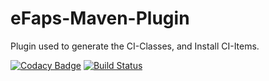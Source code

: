 # eFaps-Maven-Plugin
Plugin used to generate the CI-Classes, and Install CI-Items.

[![Codacy Badge](https://api.codacy.com/project/badge/Grade/9f322348a8cc4d3b9a72a647f29d812c)](https://www.codacy.com/app/eFaps/eFaps-Maven-Plugin?utm_source=github.com&amp;utm_medium=referral&amp;utm_content=eFaps/eFaps-Maven-Plugin&amp;utm_campaign=Badge_Grade)
[![Build Status](https://travis-ci.org/eFaps/eFaps-Maven-Plugin.svg?branch=master)](https://travis-ci.org/eFaps/eFaps-Maven-Plugin)
